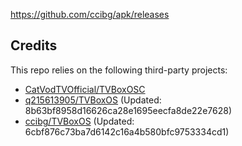 https://github.com/ccibg/apk/releases

## Credits
This repo relies on the following third-party projects:
- [CatVodTVOfficial/TVBoxOSC](https://github.com/CatVodTVOfficial/TVBoxOSC)
- [q215613905/TVBoxOS](https://github.com/q215613905/TVBoxOS) (Updated: 8b63bf8958d16626ca28e1695eecfa8de22e7628)
- [ccibg/TVBoxOS](https://github.com/takagen99/Box) (Updated: 6cbf876c73ba7d6142c16a4b580bfc9753334cd1)
